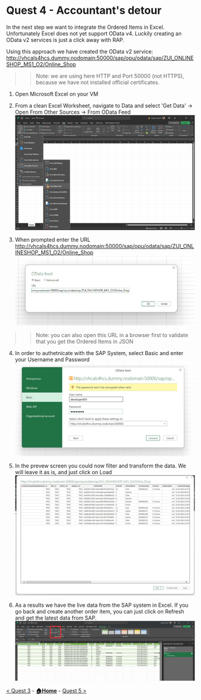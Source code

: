 # Quest 4 - Accountant's detour

In the next step we want to integrate the Ordered Items in Excel. Unfortunately Excel does not yet support OData v4. Luckily creating an OData v2 services is just a click away with RAP. 

Using this approach we have created the OData v2 service: http://vhcals4hcs.dummy.nodomain:50000/sap/opu/odata/sap/ZUI_ONLINESHOP_MS1_O2/Online_Shop 
>> Note: we are using here HTTP and Port 50000 (not HTTPS), because we have not installed official certificates. 

1) Open Microsoft Excel on your VM

2) From a clean Excel Worksheet, navigate to Data and select 'Get Data' -> Open From Other Sources -> From OData Feed
![Connect to OData](/student/Quest4/ExcelOdata1.jpg)

3) When prompted enter the URL http://vhcals4hcs.dummy.nodomain:50000/sap/opu/odata/sap/ZUI_ONLINESHOP_MS1_O2/Online_Shop 
![Enter OData feed](/student/Quest4/ExcelOdata2.jpg)
>> Note: you can also open this URL in a browser first to validate that you get the Ordered Items in JSON 

4) In order to authetnicate with the SAP System, select Basic and enter your Username and Password
![Authentication](/student/Quest4/ExcelOdata3.jpg)

5) In the prevew screen you could now filter and transform the data. We will leave it as is, and just click on Load
![Preview Data](/student/Quest4/ExcelOdata4.jpg)

6) As a results we have the live data from the SAP system in Excel. If you go back and create another order item, you can just click on Refresh and get the latest data from SAP. 
![Refresh Data](/student/Quest4/ExcelOdata5.jpg)


[< Quest 3](quest3.md) - **[🏠Home](../README.md)** - [ Quest 5 >](quest5.md)
